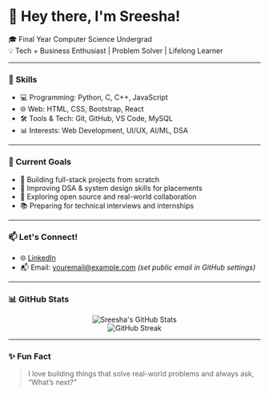 # 👋 Hey there, I'm Sreesha!

🎓 Final Year Computer Science Undergrad  
💡 Tech + Business Enthusiast | Problem Solver | Lifelong Learner  

---

### 🚀 Skills
- 💻 Programming: Python, C, C++, JavaScript  
- 🌐 Web: HTML, CSS, Bootstrap, React  
- 🛠️ Tools & Tech: Git, GitHub, VS Code, MySQL  
- 📊 Interests: Web Development, UI/UX, AI/ML, DSA

---

### 🎯 Current Goals
- 🔭 Building full-stack projects from scratch  
- 🧠 Improving DSA & system design skills for placements  
- 🌱 Exploring open source and real-world collaboration  
- 📚 Preparing for technical interviews and internships

---

### 📫 Let's Connect!
- 🌐 [LinkedIn](https://www.linkedin.com/in/YOUR-USERNAME-HERE)  
- 📬 Email: youremail@example.com *(set public email in GitHub settings)*

---

### 📊 GitHub Stats
<p align="center">
  <img src="https://github-readme-stats.vercel.app/api?username=sreesha-p&show_icons=true&theme=default" alt="Sreesha's GitHub Stats"/>
  <br />
  <img src="https://github-readme-streak-stats.herokuapp.com/?user=sreesha-p&theme=default" alt="GitHub Streak" />
</p>

---

### ✨ Fun Fact
> I love building things that solve real-world problems and always ask, “What’s next?”
